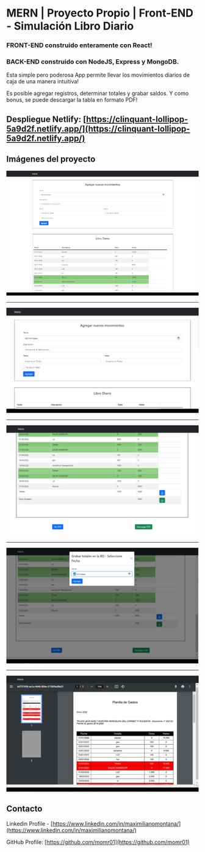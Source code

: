 # MERN | Proyecto Propio | Front-END - Simulación Libro Diario

### FRONT-END construido enteramente con React!

### BACK-END construido con NodeJS, Express y MongoDB.

Esta simple pero poderosa App permite llevar los movimientos diarios de caja de una manera intuitiva!

Es posible agregar registros, determinar totales y grabar saldos. Y como bonus, se puede descargar la tabla en formato PDF!

## Despliegue Netlify: [https://clinquant-lollipop-5a9d2f.netlify.app/](https://clinquant-lollipop-5a9d2f.netlify.app/)

## Imágenes del proyecto
![Gral1](https://github.com/momr01/mern-planilla-gastos-client/blob/main/public/proyecto-actual/general1.PNG)
* * *
![Gral2](https://github.com/momr01/mern-planilla-gastos-client/blob/main/public/proyecto-actual/general2.PNG)
* * *
![Gral3](https://github.com/momr01/mern-planilla-gastos-client/blob/main/public/proyecto-actual/general3.PNG)
* * *
![Gral4](https://github.com/momr01/mern-planilla-gastos-client/blob/main/public/proyecto-actual/general4.PNG)
* * *
![PDF](https://github.com/momr01/mern-planilla-gastos-client/blob/main/public/proyecto-actual/pdf.PNG)

## Contacto

Linkedin Profile - [https://www.linkedin.com/in/maximilianomontana/](https://www.linkedin.com/in/maximilianomontana/)

GitHub Profile: [https://github.com/momr01](https://github.com/momr01)
